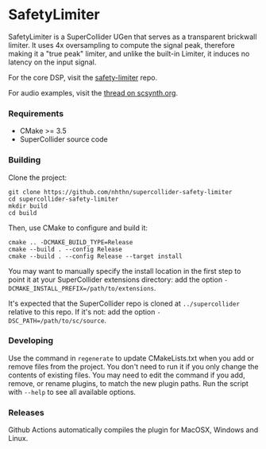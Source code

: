 # SafetyLimiter

SafetyLimiter is a SuperCollider UGen that serves as a transparent brickwall limiter. It uses 4x oversampling to compute the signal peak, therefore making it a "true peak" limiter, and unlike the built-in Limiter, it induces no latency on the input signal.

For the core DSP, visit the [safety-limiter](https://github.com/nhthn/safety-limiter) repo.

For audio examples, visit the [thread on scsynth.org](https://scsynth.org/t/safetylimiter-true-peak-limiter/4639).

### Requirements

- CMake >= 3.5
- SuperCollider source code

### Building

Clone the project:

    git clone https://github.com/nhthn/supercollider-safety-limiter
    cd supercollider-safety-limiter
    mkdir build
    cd build

Then, use CMake to configure and build it:

    cmake .. -DCMAKE_BUILD_TYPE=Release
    cmake --build . --config Release
    cmake --build . --config Release --target install

You may want to manually specify the install location in the first step to point it at your
SuperCollider extensions directory: add the option `-DCMAKE_INSTALL_PREFIX=/path/to/extensions`.

It's expected that the SuperCollider repo is cloned at `../supercollider` relative to this repo. If
it's not: add the option `-DSC_PATH=/path/to/sc/source`.

### Developing

Use the command in `regenerate` to update CMakeLists.txt when you add or remove files from the
project. You don't need to run it if you only change the contents of existing files. You may need to
edit the command if you add, remove, or rename plugins, to match the new plugin paths. Run the
script with `--help` to see all available options.

### Releases

Github Actions automatically compiles the plugin for MacOSX, Windows and Linux.
